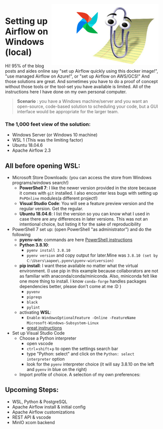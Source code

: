 <img align="right" src="https://github.com/aapeebles/airflow-setup-win/blob/47a4e8564bc5c9a0ffc6947af7c7abde98bc946f/img/clippy_short.png" height = "200"/>


# Setting up Airflow on Windows (local)

Hi! 95% of the blog posts and aides online say "set up Airflow quickly using this docker image!", "use managed Airflow on Azure!", or "set up Airflow on AWS/GCS!" And those solutions are great. And sometimes you have to do a proof of concept without those tools or the tool-set you have available is limited. All of the instructions here I have done on my own personal computer.

> **Scenario** : you have a Windows machine/server and you want an open-source, code-based solution to scheduling your code, but a GUI interface would be appropriate for the larger team.

### The 1,000 feet view of the solution:
 - Windows Server (or Windows 10 machine)
 - WSL 1 (This was the limiting factor)
 - Ubuntu 18.04.6
 - Apache Airflow 2.3

## All before opening WSL:
 - Microsoft Store Downloads: (you can access the store from Windows programs/windows search!)
   - **PowerShell 7**: I like the newer version provided in the store because it comes with `git` installed. I also encounter less bugs with setting up `PnPOnline` modules(a different project!)
   - **Visual Studio Code**: You will see a feature preview version and the regular version. Get the regular.
   - **Ubuntu 18.04.6**: I list the version so you can know what I used in case there are any differences in later versions. This was not an intentional choice, but listing it for the sake of reproducibility 
-  PowerShell 7 set up: (open PowerShell "as administrator") and do the following
   - **pyenv-win**: commands are here [PowerShell instructions](https://github.com/pyenv-win/pyenv-win#quick-start)
   - **Python 3.8.10**:
     - `pyenv install 3.8.10`
     - `pyenv version` and copy output for later.Mine was `3.8.10 (set by C:\Users\aapee\.pyenv\pyenv-win\version)`
   - **pip install**: I want these available no matter what the virtual environment. (I use pip in this example because collaborators are not as familiar with anaconda/conda/miniconda. Also, miniconda felt like one more thing to install. I know `conda-forge` handles packages dependencies better, please don't come at me :D )
     - `pyvenv`
     - `pipreqs`
     - `black`
     - `pylint`
   - activating **WSL**:
     - `Enable-WindowsOptionalFeature -Online -FeatureName Microsoft-Windows-Subsystem-Linux`
     - [great instructions](https://www.toptechskills.com/windows-10-tutorials-courses/how-to-install-enable-windows-subsystem-for-linux-wsl-windows-10/)
- Set up Visual Studio Code
   - Choose a Python interpreter
     - open vscode
     - `ctrl`+`shift`+`p` to open the settings search bar
     - type "Python: select" and click on the `Python: select interpreter` option
     - look for the `pyenv` interpreter choice (it will say 3.8.10 on the left and `pyenv` in blue on the right)
   - Import profile of choice. A selection of my own preferences:

## Upcoming Steps:
 - WSL, Python & PostgreSQL
 - Apache Airflow install & initial config
 - Apache Airflow customizations
 - REST API & vscode
 - MinIO xcom backend

